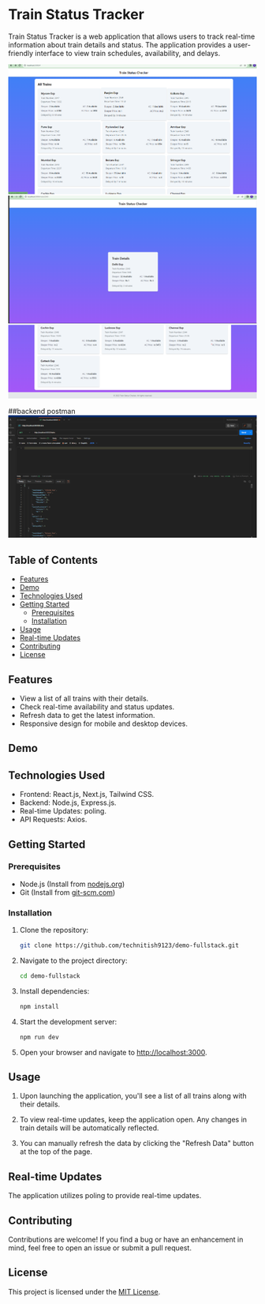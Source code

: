 
# Train Status Tracker

Train Status Tracker is a web application that allows users to track real-time information about train details and status. The application provides a user-friendly interface to view train schedules, availability, and delays.

![Train Status Tracker Screenshot](./client/FE.png)
![Train Status Tracker Screenshot](./client/FE1.png)
![Train Status Tracker Screenshot](./client/FE12.png)

##backend postman
![Train Status Tracker Screenshot](./server/all-trains-details.png)


## Table of Contents

- [Features](#features)
- [Demo](#demo)
- [Technologies Used](#technologies-used)
- [Getting Started](#getting-started)
  - [Prerequisites](#prerequisites)
  - [Installation](#installation)
- [Usage](#usage)
- [Real-time Updates](#real-time-updates)
- [Contributing](#contributing)
- [License](#license)

## Features

- View a list of all trains with their details.
- Check real-time availability and status updates.
- Refresh data to get the latest information.
- Responsive design for mobile and desktop devices.

## Demo

## Technologies Used

- Frontend: React.js, Next.js, Tailwind CSS.
- Backend: Node.js, Express.js.
- Real-time Updates: poling.
- API Requests: Axios.

## Getting Started

### Prerequisites

- Node.js (Install from [nodejs.org](https://nodejs.org))
- Git (Install from [git-scm.com](https://git-scm.com/))

### Installation

1. Clone the repository:

   ```bash
   git clone https://github.com/technitish9123/demo-fullstack.git
   ```

2. Navigate to the project directory:

   ```bash
   cd demo-fullstack
   ```

3. Install dependencies:

   ```bash
   npm install
   ```

4. Start the development server:

   ```bash
   npm run dev
   ```

5. Open your browser and navigate to [http://localhost:3000](http://localhost:3000).

## Usage

1. Upon launching the application, you'll see a list of all trains along with their details.

2. To view real-time updates, keep the application open. Any changes in train details will be automatically reflected.

3. You can manually refresh the data by clicking the "Refresh Data" button at the top of the page.

## Real-time Updates

The application utilizes poling to provide real-time updates.

## Contributing

Contributions are welcome! If you find a bug or have an enhancement in mind, feel free to open an issue or submit a pull request.

## License

This project is licensed under the [MIT License](./LICENSE).
